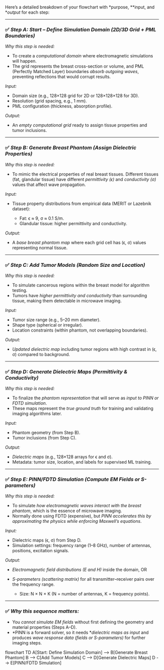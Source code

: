 Here’s a detailed breakdown of your flowchart with *purpose, **input, and **output* for each step:

---

### ✅ *Step A: Start – Define Simulation Domain (2D/3D Grid + PML Boundaries)*

*Why this step is needed:*

* To create a *computational domain* where electromagnetic simulations will happen.
* The grid represents the breast cross-section or volume, and PML (Perfectly Matched Layer) boundaries *absorb outgoing waves*, preventing reflections that would corrupt results.

*Input:*

* Domain size (e.g., 128×128 grid for 2D or 128×128×128 for 3D).
* Resolution (grid spacing, e.g., 1 mm).
* PML configuration (thickness, absorption profile).

*Output:*

* An *empty computational grid* ready to assign tissue properties and tumor inclusions.

---

### ✅ *Step B: Generate Breast Phantom (Assign Dielectric Properties)*

*Why this step is needed:*

* To mimic the electrical properties of real breast tissues. Different tissues (fat, glandular tissue) have different *permittivity (ϵ)* and *conductivity (σ)* values that affect wave propagation.

*Input:*

* Tissue property distributions from empirical data (MERIT or Lazebnik dataset):

  * Fat: ϵ ≈ 9, σ ≈ 0.1 S/m.
  * Glandular tissue: higher permittivity and conductivity.

*Output:*

* A *base breast phantom map* where each grid cell has (ϵ, σ) values representing normal tissue.

---

### ✅ *Step C: Add Tumor Models (Random Size and Location)*

*Why this step is needed:*

* To simulate cancerous regions within the breast model for algorithm testing.
* Tumors have *higher permittivity and conductivity* than surrounding tissue, making them detectable in microwave imaging.

*Input:*

* Tumor size range (e.g., 5–20 mm diameter).
* Shape type (spherical or irregular).
* Location constraints (within phantom, not overlapping boundaries).

*Output:*

* *Updated dielectric map* including tumor regions with high contrast in (ϵ, σ) compared to background.

---

### ✅ *Step D: Generate Dielectric Maps (Permittivity & Conductivity)*

*Why this step is needed:*

* To finalize the *phantom representation* that will serve as *input to PINN or FDTD simulation*.
* These maps represent the *true ground truth* for training and validating imaging algorithms later.

*Input:*

* Phantom geometry (from Step B).
* Tumor inclusions (from Step C).

*Output:*

* *Dielectric maps* (e.g., 128×128 arrays for ϵ and σ).
* Metadata: tumor size, location, and labels for supervised ML training.

---

### ✅ *Step E: PINN/FDTD Simulation (Compute EM Fields or S-parameters)*

*Why this step is needed:*

* To simulate *how electromagnetic waves interact with the breast phantom*, which is the essence of microwave imaging.
* Normally done using FDTD (expensive), but *PINN accelerates this by approximating the physics while enforcing Maxwell’s equations*.

*Input:*

* Dielectric maps (ϵ, σ) from Step D.
* Simulation settings: frequency range (1–8 GHz), number of antennas, positions, excitation signals.

*Output:*

* *Electromagnetic field distributions (E and H)* inside the domain, OR
* *S-parameters (scattering matrix)* for all transmitter–receiver pairs over the frequency range.

  * Size: N × N × K (N = number of antennas, K = frequency points).

---

### ✅ *Why this sequence matters:*

* You *cannot simulate EM fields* without first defining the geometry and material properties (Steps A–D).
* *PINN is a forward solver, so it needs **dielectric maps as input* and produces *wave response data (fields or S-parameters)* for further imaging steps.



flowchart TD
    A[Start: Define Simulation Domain] --> B[Generate Breast Phantom]
    B --> C[Add Tumor Models]
    C --> D[Generate Dielectric Maps]
    D --> E[PINN/FDTD Simulation]
